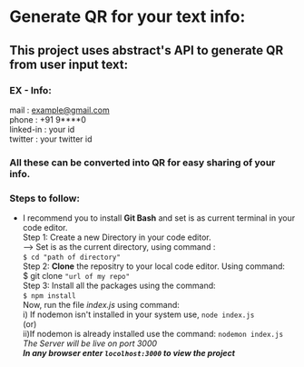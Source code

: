 # Generate QR for your text info:
## This project uses abstract's API to generate QR from user input text:
### EX - Info:  
mail : example@gmail.com  
phone : +91 9****0  
linked-in : your id  
twitter : your twitter id  
### All these can be converted into QR for easy sharing of your info.  
### Steps to follow:  
* I recommend you to install **Git Bash** and set is as current terminal in your code editor.  
Step 1: Create a new Directory in your code editor.  
--> Set is as the current directory, using command :  
`$ cd "path of directory"`  
Step 2: **Clone** the repositry to your local code editor. Using command:  
$ git clone `"url of my repo"`  
Step 3: Install all the packages using the command:  
`$ npm install`  
Now, run the file *index.js* using command:  
i) If nodemon isn't installed in your system use,
`node index.js`  
        (or)  
ii)If nodemon is already installed use the command:
`nodemon index.js`  
*The Server will be live on port 3000*  
***In any browser enter `locolhost:3000` to view the project***
  
